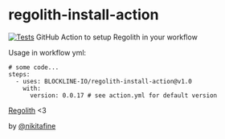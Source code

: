 # regolith-install-action
[![Tests](https://github.com/BLOCKLINE-IO/regolith-install-action/actions/workflows/test.yml/badge.svg)](https://github.com/BLOCKLINE-IO/regolith-install-action/actions/workflows/test.yml)
GitHub Action to setup Regolith in your workflow

Usage in workflow yml:
``` 
# some code...
steps:
  - uses: BLOCKLINE-IO/regolith-install-action@v1.0
    with:
      version: 0.0.17 # see action.yml for default version
```

[Regolith](https://github.com/Bedrock-OSS/regolith) <3

by [@nikitafine](https://github.com/nikitafine/)
